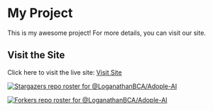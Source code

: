 # My Project

This is my awesome project! For more details, you can visit our site.

## Visit the Site

Click here to visit the live site: [Visit Site](https://loganathanbca.github.io/Adople-AI/)

[![Stargazers repo roster for @LoganathanBCA/Adople-AI](https://reporoster.com/stars/LoganathanBCA/Adople-AI)](https://github.com/LoganathanBCA/Adople-AI/stargazers)

[![Forkers repo roster for @LoganathanBCA/Adople-AI](https://reporoster.com/forks/LoganathanBCA/Adople-AI)](https://github.com/LoganathanBCA/Adople-AI/network/members)
